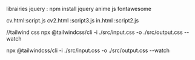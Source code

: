 librairies
jquery : npm install jquery
anime js 
fontawesome

cv.html:script.js
cv2.html :script3.js
in.html :script2.js

//tailwind css
npx @tailwindcss/cli -i ./src/input.css -o ./src/output.css --watch

npx @tailwindcss/cli -i ./src/input.css -o ./src/output.css --watch
